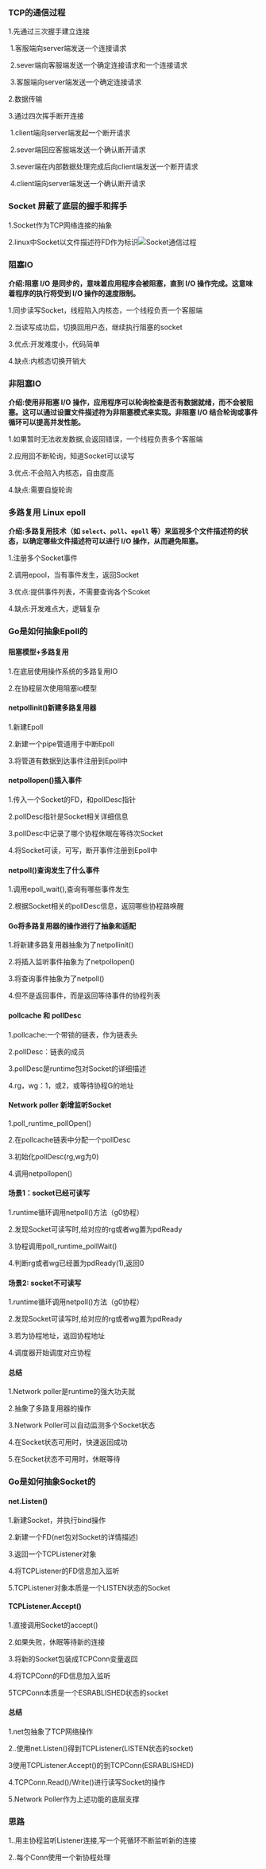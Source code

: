 ### TCP的通信过程

1.先通过三次握手建立连接

​	1.客服端向server端发送一个连接请求

​	2.sever端向客服端发送一个确定连接请求和一个连接请求

​	3.客服端向server端发送一个确定连接请求

2.数据传输

3.通过四次挥手断开连接

​	1.client端向server端发起一个断开请求

​	2.sever端回应客服端发送一个确认断开请求

​	3.sever端在内部数据处理完成后向client端发送一个断开请求

​	4.client端向server端发送一个确认断开请求

### Socket 屏蔽了底层的握手和挥手

1.Socket作为TCP网络连接的抽象

2.linux中Socket以文件描述符FD作为标识![Socket通信过程](images/Socket通信过程.png)

### 阻塞IO

**介绍:阻塞 I/O 是同步的，意味着应用程序会被阻塞，直到 I/O 操作完成。这意味着程序的执行将受到 I/O 操作的速度限制。**

1.同步读写Socket，线程陷入内核态，一个线程负责一个客服端

2.当读写成功后，切换回用户态，继续执行阻塞的socket

3.优点:开发难度小，代码简单

4.缺点:内核态切换开销大 

### 非阻塞IO

**介绍:使用非阻塞 I/O 操作，应用程序可以轮询检查是否有数据就绪，而不会被阻塞。这可以通过设置文件描述符为非阻塞模式来实现。非阻塞 I/O 结合轮询或事件循环可以提高并发性能。**

1.如果暂时无法收发数据,会返回错误，一个线程负责多个客服端

2.应用回不断轮询，知道Socket可以读写

3.优点:不会陷入内核态，自由度高

4.缺点:需要自旋轮询

### 多路复用 Linux epoll 

**介绍:多路复用技术（如 `select`、`poll`、`epoll` 等）来监视多个文件描述符的状态，以确定哪些文件描述符可以进行 I/O 操作，从而避免阻塞。**

1.注册多个Socket事件

2.调用epool，当有事件发生，返回Socket

3.优点:提供事件列表，不需要查询各个Scoket

4.缺点:开发难点大，逻辑复杂

### Go是如何抽象Epoll的

#### 阻塞模型+多路复用

1.在底层使用操作系统的多路复用IO

2.在协程层次使用阻塞io模型

#### netpollinit()新建多路复用器

1.新建Epoll

2.新建一个pipe管道用于中断Epoll

3.将管道有数据到达事件注册到Epoll中

#### netpollopen()插入事件

1.传入一个Socket的FD，和pollDesc指针

2.pollDesc指针是Socket相关详细信息

3.pollDesc中记录了哪个协程休眠在等待次Socket

4.将Socket可读，可写，断开事件注册到Epoll中

#### netpoll()查询发生了什么事件

1.调用epoll_wait(),查询有哪些事件发生

2.根据Socket相关的pollDesc信息，返回哪些协程路唤醒

#### Go将多路复用器的操作进行了抽象和适配

1.将新建多路复用器抽象为了netpollinit()

2.将插入监听事件抽象为了netpollopen()

3.将查询事件抽象为了netpoll()

4.但不是返回事件，而是返回等待事件的协程列表

#### pollcache 和 pollDesc

1.pollcache:一个带锁的链表，作为链表头

2.pollDesc：链表的成员

3.pollDesc是runtime包对Socket的详细描述

4.rg，wg：1，或2，或等待协程G的地址

#### Network poller 新增监听Socket

1.poll_runtime_pollOpen()

2.在pollcache链表中分配一个pollDesc

3.初始化pollDesc(rg,wg为0)

4.调用netpollopen()

#### 场景1：socket已经可读写

1.runtime循环调用netpoll()方法（g0协程）

2.发现Socket可读写时,给对应的rg或者wg置为pdReady

3.协程调用poll_runtime_pollWait()

4.判断rg或者wg已经置为pdReady(1),返回0

#### 场景2: socket不可读写

1.runtime循环调用netpoll()方法（g0协程）

2.发现Socket可读写时,给对应的rg或者wg置为pdReady

3.若为协程地址，返回协程地址

4.调度器开始调度对应协程

#### 总结

1.Network poller是runtime的强大功夫就

2.抽象了多路复用器的操作

3.Network Poller可以自动监测多个Socket状态

4.在Socket状态可用时，快速返回成功

5.在Socket状态不可用时，休眠等待

### Go是如何抽象Socket的

#### net.Listen()

1.新建Socket，并执行bind操作

2.新建一个FD(net包对Socket的详情描述)

3.返回一个TCPListener对象 

4.将TCPListener的FD信息加入监听

5.TCPListener对象本质是一个LISTEN状态的Socket

#### TCPListener.Accept()

1.直接调用Socket的accept()

2.如果失败，休眠等待新的连接

3.将新的Socket包装成TCPConn变量返回

4.将TCPConn的FD信息加入监听

5TCPConn本质是一个ESRABLISHED状态的socket

#### 总结

1.net包抽象了TCP网络操作

2..使用net.Listen()得到TCPListener(LISTEN状态的socket)

3使用TCPListener.Accept()的到TCPConn(ESRABLISHED)

4.TCPConn.Read()/Write()进行读写Socket的操作

5.Network Poller作为上述功能的底层支撑

### 思路

1..用主协程监听Listener连接,写一个死循环不断监听新的连接

2..每个Conn使用一个新协程处理

